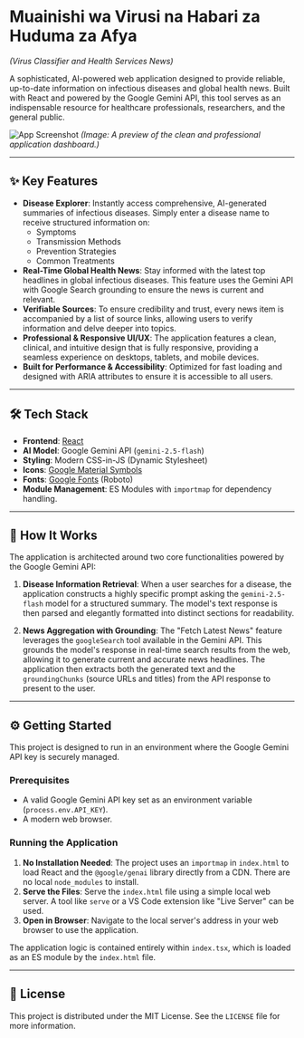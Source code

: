 # Muainishi wa Virusi na Habari za Huduma za Afya
*(Virus Classifier and Health Services News)*

A sophisticated, AI-powered web application designed to provide reliable, up-to-date information on infectious diseases and global health news. Built with React and powered by the Google Gemini API, this tool serves as an indispensable resource for healthcare professionals, researchers, and the general public.

![App Screenshot](https://storage.googleapis.com/aistudio-hosting/project-assets/21b5c46e-1d7d-4b2a-9e3c-74a613f9824c/app-screenshot.png)
*(Image: A preview of the clean and professional application dashboard.)*

---

## ✨ Key Features

-   **Disease Explorer**: Instantly access comprehensive, AI-generated summaries of infectious diseases. Simply enter a disease name to receive structured information on:
    -   Symptoms
    -   Transmission Methods
    -   Prevention Strategies
    -   Common Treatments
-   **Real-Time Global Health News**: Stay informed with the latest top headlines in global infectious diseases. This feature uses the Gemini API with Google Search grounding to ensure the news is current and relevant.
-   **Verifiable Sources**: To ensure credibility and trust, every news item is accompanied by a list of source links, allowing users to verify information and delve deeper into topics.
-   **Professional & Responsive UI/UX**: The application features a clean, clinical, and intuitive design that is fully responsive, providing a seamless experience on desktops, tablets, and mobile devices.
-   **Built for Performance & Accessibility**: Optimized for fast loading and designed with ARIA attributes to ensure it is accessible to all users.

---

## 🛠️ Tech Stack

-   **Frontend**: [React](https://reactjs.org/)
-   **AI Model**: Google Gemini API (`gemini-2.5-flash`)
-   **Styling**: Modern CSS-in-JS (Dynamic Stylesheet)
-   **Icons**: [Google Material Symbols](https://fonts.google.com/icons)
-   **Fonts**: [Google Fonts](https://fonts.google.com/) (Roboto)
-   **Module Management**: ES Modules with `importmap` for dependency handling.

---

## 🚀 How It Works

The application is architected around two core functionalities powered by the Google Gemini API:

1.  **Disease Information Retrieval**: When a user searches for a disease, the application constructs a highly specific prompt asking the `gemini-2.5-flash` model for a structured summary. The model's text response is then parsed and elegantly formatted into distinct sections for readability.

2.  **News Aggregation with Grounding**: The "Fetch Latest News" feature leverages the `googleSearch` tool available in the Gemini API. This grounds the model's response in real-time search results from the web, allowing it to generate current and accurate news headlines. The application then extracts both the generated text and the `groundingChunks` (source URLs and titles) from the API response to present to the user.

---

## ⚙️ Getting Started

This project is designed to run in an environment where the Google Gemini API key is securely managed.

### Prerequisites

-   A valid Google Gemini API key set as an environment variable (`process.env.API_KEY`).
-   A modern web browser.

### Running the Application

1.  **No Installation Needed**: The project uses an `importmap` in `index.html` to load React and the `@google/genai` library directly from a CDN. There are no local `node_modules` to install.
2.  **Serve the Files**: Serve the `index.html` file using a simple local web server. A tool like `serve` or a VS Code extension like "Live Server" can be used.
3.  **Open in Browser**: Navigate to the local server's address in your web browser to use the application.

The application logic is contained entirely within `index.tsx`, which is loaded as an ES module by the `index.html` file.

---

## 📄 License

This project is distributed under the MIT License. See the `LICENSE` file for more information.
